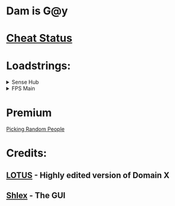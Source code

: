 # Dam is G@y
# [Cheat Status](https://whatexploitsare.online/)

# Loadstrings:
<details>
  <summary>Sense Hub</summary>
  <p>loadstring(game:HttpGet("https://raw.githubusercontent.com/LOTUSProPlayer/Sense/main/Sense%20Hub%20V1.lua"))();</p>
</details>
<details>
  <summary>FPS Main</summary>
  <p>loadstring(game:HttpGet("https://raw.githubusercontent.com/LOTUSProPlayer/Sense/main/FPS%20Main.lua"))();</p>
</details>

# Premium
[Picking Random People](https://www.roblox.com/groups/8395021/r-Anime/)

# Credits:
## [LOTUS](https://discord.com/users/848259924844609607) - Highly edited version of Domain X
## [Shlex](https://discord.com/users/837791888643588136) - The GUI
